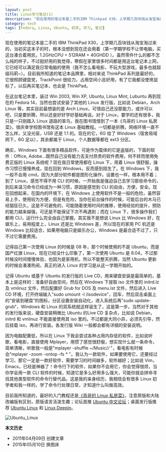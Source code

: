 ```yaml
---
layout: post
title: Linux学习笔记(1)
description: "现在使用的笔记本是二手的IBM Thinkpad X30，上学期几百块钱从淘宝淘过来的，当初买这本子的时，根本没想到现在还会用着（第一学期学校不让带电脑，买这台凑合着用，1.2GHzCPU + 512RAM + 40GHDD ）。"
category: tech
tags: [Fedora, Linux, Ubuntu, 初学, 学习, 笔记]
---
```


现在使用的笔记本是二手的 IBM ThinkPad X30，上学期几百块钱从淘宝淘过来的，当初买这本子的时，根本没想到现在还会用着（第一学期学校不让带电脑，买这台凑合着用凯，1.2GHzCPU + 512RAM + 40GHDD ）。虽然零件什么的都不怎么纯的样子，不过挺好用的我觉得，寒假在家里很多时间都是用这台笔记本上网，它已经可以满足我日常电脑的使用（我不怎么看电影，不玩大型游戏，最多也就超级玛莉~）。目前我所知道的笔记本品牌里，相对来说 ThinkPad 系列是最好的，它很照顾键盘党，TrackPoint 很给力，占用空间小且好用，有了它我都没使用鼠标了，以后再买笔记本，也会是 ThinkPad。

在这台笔记本里，装过 Win 2003, Win XP, Ubuntu, Linux Mint, Lubuntu 再到现在的 Fedora 14，当然也尝试安装了其他的 Linux 发行版，比如说 Debian，Arch Linux 等，其实目前最想装的是 Arch Linux，可惜自己还没那能力，或许可以吧，只是要折腾，所以还是好好学好基础再说。对于 Linux，要学的还有很多，我只是一只刚踏入 Linux 道路的笨鸟，我在图书馆借到了一本《鸟哥的 Linux 私房菜》，很庆幸学校图书馆有这本 Linux 基础教程。一切都是折腾，网络环境一直不怎么样，又没光驱，USB 还是 1.1 的。现在的它，6G 给了 Windows（宿舍局域网下，6G 足以），其余都属于 Linux，个人数据等都在 ext3 分区。

确实，Windows 下面有很多精品软件，可是作为载体的它是盗版的，下面的软件：Office, Adobe...既然自己没有能力去支付昂贵的软件费用，何不转而使用免费正版的 Linux 系统呢？现在我日常使用都在 Linux 下，用着 Linux 很舒服，操作习惯已慢慢养成，现在回到 Windows，反而感到陌生了。在 Windows 下，我一般不会用 cmd，因为大部分软件都是图形化操作，设置也一样，根本用不着；到了 Linux，感觉不得不用 CLI 的时候，一开始我是强迫自己去学习那些命令的，到后来温习命令已经成为一种习惯，原因是感觉到 CLI 的自由，方便，安全。现在回想起来，在国内的环境下，在 Windows 上使用软件不是一般的危险，虽然容易上手，使用较为方便，但是有危险，当你在前台操作的时候，可能后台的木马已经猖狂已久，这是不可避免的，可能随着使用时间的推移，使用经验的提升，预防的能力越来越强，可还是不能保证下次不再遇到；而在 Linux 下，很多操作我们都用 CLI，运行什么完全由自己掌握。其实我不是想说 Linux 比 Windows 好，在娱乐上，易用程度上，Linux 还是比 Windows 差，所以现在的家用 PC 机还是 Windows 比较适合，如果用电脑只是娱乐办公，Windows 是最合适不过了，只不过它需要费用。

记得自己第一次使用 Linux 的时候是 08 年，那个时候使用的不是 Ubuntu，而是国产红旗 Linux，现在已经没什么印象了，第一次使用 Ubuntu 是 8.04，不过那时候没时间慢慢体验，也因为是家用机，所以不能整天折腾，当然 Ubuntu 更新的时候会凑凑热闹，真正的进入 Linux 的学习是从这一学期开始的。

记得 Ubuntu 或基于 Ubuntu 的发行版的 Live CD，用来硬盘安装是最简单的，基本上是这样的：准备好自由空间，然后在 Windows 下提取 iso 文件里的 initrd.lz 及 vmlinuz 文件，然后配置好 Grub for DOS 及 menu.lst 文件，然后进入 Live CD 环境，打开终端输入"sudo umount -l /isodevice"，回车，然后双击桌面上的“安装到硬盘”的图标，分区设置安装自动化，进入系统后再"sudo update-grub"，Windows 和 Linux 的双系统就这样诞生了，这是第一步。当然对于其他的发行版来说，硬盘安装稍微比 Ubuntu 的Live CD 复杂点，比如说 Debian，initrd 和 vmlinuz 不能直接使用其 iso 里的。不过都是大同小异，必须先引导，然后挂载 iso，再进行安装。各发行版 Wiki 一般都会都有详细的安装说明。

因为电脑配置低，所以在 Linux 下我会尝试各种占用内存低的软件，比如说听歌，看电影，直接使用 Mplayer，用惯了感觉很舒服，想实现什么就一条命令，简单清晰，听歌我一般是"mplayer -shuffle ~/Music/*/* "，看电影有时候会"mplayer -zoom -ontop -fs * "。我认为一款软件，如果要使用它，还要经过学习，那它一定是一款好软件，需要学习的时间越多，软件越好；比如说 Vim，Emacs，已经是神器了！命令行下的软件，如果你不会用它，你会觉得很烦，当你学会用一款 CLI 软件的时候，知道它是多么好用多么强大，可能你就会拼命寻找其他类型软件的命令行替代品。这是我的亲身经历，我相信会有很多 Linux 初学者和我一样的，学了命令行处理日常，才知道什么叫做高效。

目前我所知道的，最好的入门教程还是[《鳥哥的 Linux 私房菜》](http://linux.vbird.org/)，注意原版和大陆改编版有区别，原版语言活泼生趣；论坛首推 [Ubuntu 中文论坛](http://forum.ubuntu.org.cn/)；桌面发行版推荐 [Ubuntu Linux](http://www.ubuntu.com/) 和 [Linux Deepin](http://linux.deepin.org/)。

![Ubuntu_Linux]({{site.IMG_PATH}}/linux-study-1.jpg?imageView2/2/w/640/q/90)

**本文历史**

* 2011年04月09日 创建文章
* 2015年05月10日 换图床
